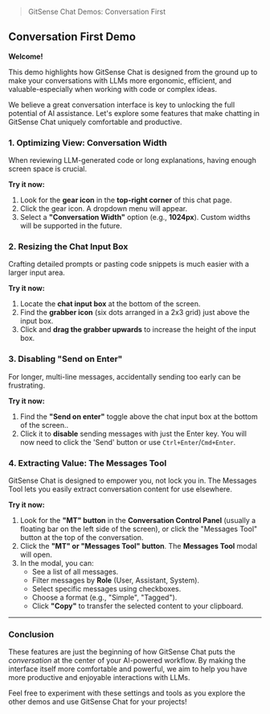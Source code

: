 > GitSense Chat Demos: Conversation First

## Conversation First Demo

**Welcome!**

This demo highlights how GitSense Chat is designed from the ground up to make your conversations with LLMs more ergonomic, efficient, and valuable-especially when working with code or complex ideas.

We believe a great conversation interface is key to unlocking the full potential of AI assistance. Let's explore some features that make chatting in GitSense Chat uniquely comfortable and productive.

### 1. Optimizing View: Conversation Width

When reviewing LLM-generated code or long explanations, having enough screen space is crucial.

**Try it now:**

1.  Look for the **gear icon** in the **top-right corner** of this chat page.
2.  Click the gear icon. A dropdown menu will appear.
3.  Select a **"Conversation Width"** option (e.g., **1024px**). Custom widths will be supported in the future.

### 2. Resizing the Chat Input Box

Crafting detailed prompts or pasting code snippets is much easier with a larger input area.

**Try it now:**

1.  Locate the **chat input box** at the bottom of the screen.
2.  Find the **grabber icon** (six dots arranged in a 2x3 grid) just above the input box.
3.  Click and **drag the grabber upwards** to increase the height of the input box.

### 3. Disabling "Send on Enter"

For longer, multi-line messages, accidentally sending too early can be frustrating.

**Try it now:**

1.  Find the **"Send on enter"** toggle above the chat input box at the bottom of the screen..
2.  Click it to **disable** sending messages with just the Enter key. You will now need to click the 'Send' button or use `Ctrl+Enter`/`Cmd+Enter`.

### 4. Extracting Value: The Messages Tool

GitSense Chat is designed to empower you, not lock you in. The Messages Tool lets you easily extract conversation content for use elsewhere.

**Try it now:**

1.  Look for the **"MT" button** in the **Conversation Control Panel** (usually a floating bar on the left side of the screen), or click the "Messages Tool" button at the top of the conversation.
2.  Click the **"MT" or "Messages Tool" button**. The **Messages Tool** modal will open.
3.  In the modal, you can:
    *   See a list of all messages.
    *   Filter messages by **Role** (User, Assistant, System).
    *   Select specific messages using checkboxes.
    *   Choose a format (e.g., "Simple", "Tagged").
    *   Click **"Copy"** to transfer the selected content to your clipboard.

---

### Conclusion

These features are just the beginning of how GitSense Chat puts the *conversation* at the center of your AI-powered workflow. By making the interface itself more comfortable and powerful, we aim to help you have more productive and enjoyable interactions with LLMs.

Feel free to experiment with these settings and tools as you explore the other demos and use GitSense Chat for your projects!
